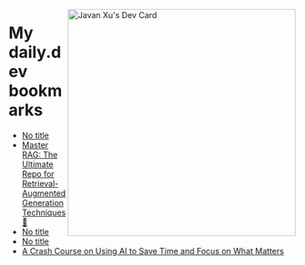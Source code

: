 
<a href="https://app.daily.dev/JavanXU"><img align="right" src="https://api.daily.dev/devcards/e45a150971844cd6959a94bb94e861ea.png?r=quw" width="400" alt="Javan Xu's Dev Card"/></a>

# My daily.dev bookmarks
<!-- daily.dev BOOKMARKS:START -->
- [No title](https://app.daily.dev/posts/HpPJz4leG?utm_source=rss&utm_medium=bookmarks&utm_campaign=6ueXw3FRNQzpNtewCDbI6)
- [Master RAG: The Ultimate Repo for Retrieval-Augmented Generation Techniques 🚀](https://app.daily.dev/posts/5CciOZ1xa?utm_source=rss&utm_medium=bookmarks&utm_campaign=6ueXw3FRNQzpNtewCDbI6)
- [No title](https://app.daily.dev/posts/l8kmtZgMs?utm_source=rss&utm_medium=bookmarks&utm_campaign=6ueXw3FRNQzpNtewCDbI6)
- [No title](https://app.daily.dev/posts/60SjGDQwW?utm_source=rss&utm_medium=bookmarks&utm_campaign=6ueXw3FRNQzpNtewCDbI6)
- [A Crash Course on Using AI to Save Time and Focus on What Matters](https://app.daily.dev/posts/YznIeuybU?utm_source=rss&utm_medium=bookmarks&utm_campaign=6ueXw3FRNQzpNtewCDbI6)
<!-- daily.dev BOOKMARKS:END -->
